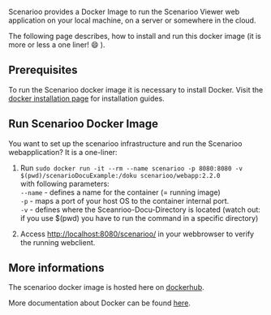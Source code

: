 Scenarioo provides a Docker Image to run the Scenarioo Viewer web application on your local machine, on a server or somewhere in the cloud. 

The following page describes, how to install and run this docker image (it is more or less a one liner! :smile: ).

## Prerequisites

To run the Scenarioo docker image it is necessary to install Docker. Visit the [docker installation page](https://docs.docker.com/installation/) for installation guides. 

## Run Scenarioo Docker Image

You want to set up the scenarioo infrastructure and run the Scenarioo webapplication? It is a one-liner:

1. Run `sudo docker run -it --rm --name scenarioo -p 8080:8080 -v $(pwd)/scenarioDocuExample:/doku scenarioo/webapp:2.2.0`  
with following parameters:    
`--name` - defines a name for the container (= running image)  
`-p` - maps a port of your host OS to the container internal port.  
`-v` - defines where the Sceanrioo-Docu-Directory is located (watch out: if you use $(pwd) you have to run the command in a specific directory)  

2. Access [http://localhost:8080/scenarioo/](http://localhost:8080/scenarioo/) in your webbrowser to verify the running webclient.

## More informations

The scenarioo docker image is hosted here on [dockerhub](https://hub.docker.com/u/scenarioo/).

More documentation about Docker can be found [here](https://docs.docker.com/).
